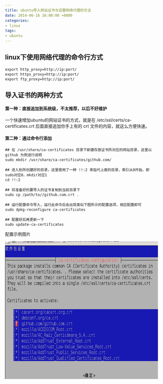 ```yaml
---
title: ubuntu导入网站证书与设置网络代理的方法
date: 2014-06-16 16:00:00 +0800
categories:
- linux
tags:
- ubuntu
---
```


## linux下使用网络代理的命令行方式

	export http_proxy=http://ip:port/
	export https_proxy=http://ip:port/
	export ftp_proxy=http://ip:port/
	
## 导入证书的两种方式





#### 第一种：直接追加到系统级，不太推荐，以后不好维护

一个快速增加ubuntu的网站证书的方式，就是在 /etc/ssl/certs/ca-certificates.crt 后面直接追加你手上有的 crt 文件的内容，就这么方便快速。

#### 第二种：通过命令行添加

	## 在 /usr/share/ca-certificates 目录下新建存放证书所对应的网站目录，这里以 github 为例进行说明
	sudo mkdir /usr/share/ca-certificates/github.com/
	
	## 进入到所创建好的目录，这里使用了一种 !!:2 来指代上面的目录，索引从0开始，即 sudo对应0，mkdir对应1
	cd !!:2
	
	## 将准备好的要导入的证书复制到当前目录下
	sudo cp /path/to//github.com.crt .
	
	## 运行配置命令导入，运行此命令后会出现类似下图所示的配置选项，相应配置即可
	sudo dpkg-reconfigure ca-certificates
	
	## 配置好后再更新一下
	sudo update-ca-certificates

配置示例图片

<img src="/images/2014/github_ca_certification.png" alt="" width="747" height="454" />
